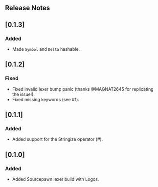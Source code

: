 ## Release Notes

## [0.1.3]

### Added

- Made `Symbol` and `Delta` hashable.

## [0.1.2]

### Fixed

- Fixed invalid lexer bump panic (thanks @MAGNAT2645 for replicating the issue!).
- Fixed missing keywords (see #1).

## [0.1.1]

### Added

- Added support for the Stringize operator (#).

## [0.1.0]

### Added

- Added Sourcepawn lexer build with Logos.
